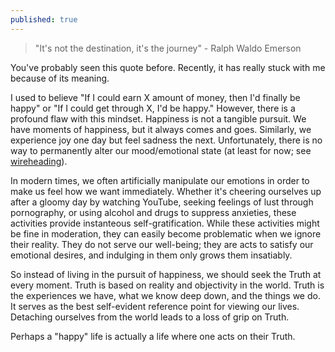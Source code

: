 ```yaml
---
published: true
---
```

> "It's not the destination, it's the journey" 
	- Ralph Waldo Emerson
	
You've probably seen this quote before. Recently, it has really stuck with me because of its meaning. 

I used to believe "If I could earn X amount of money, then I'd finally be happy" or "If I could get through X, I'd be happy." However, there is a profound flaw with this mindset. Happiness is not a tangible pursuit. We have moments of happiness, but it always comes and goes. Similarly, we experience joy one day but feel sadness the next. Unfortunately, there is no way to permanently alter our mood/emotional state (at least for now; see [wireheading](https://en.wikipedia.org/wiki/Wirehead_(science_fiction))). 

In modern times, we often artificially manipulate our emotions in order to make us feel how we want immediately. Whether it's cheering ourselves up after a gloomy day by watching YouTube, seeking feelings of lust through pornography, or using alcohol and drugs to suppress anxieties, these activities provide instanteous self-gratification. While these activities might be fine in moderation, they can easily become problematic when we ignore their reality. They do not serve our well-being; they are acts to satisfy our emotional desires, and indulging in them only grows them insatiably.

So instead of living in the pursuit of happiness, we should seek the Truth at every moment. Truth is based on reality and objectivity in the world. Truth is the experiences we have, what we know deep down, and the things we do. It serves as the best self-evident reference point for viewing our lives. Detaching ourselves from the world leads to a loss of grip on Truth.

Perhaps a "happy" life is actually a life where one acts on their Truth.


